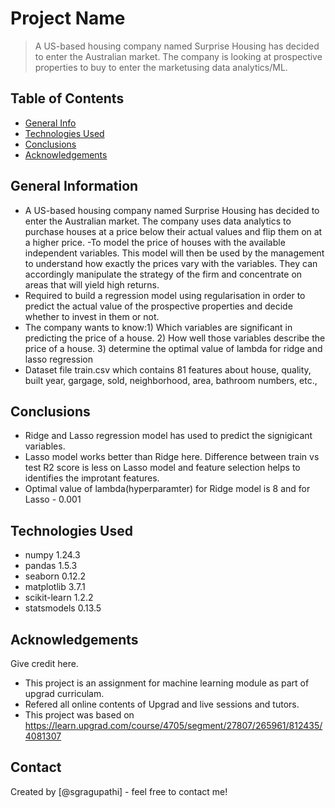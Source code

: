 # Project Name
> A US-based housing company named Surprise Housing has decided to enter the Australian market. The company is looking at prospective properties to buy to enter the marketusing data analytics/ML.


## Table of Contents
* [General Info](#general-information)
* [Technologies Used](#technologies-used)
* [Conclusions](#conclusions)
* [Acknowledgements](#acknowledgements)

<!-- You can include any other section that is pertinent to your problem -->

## General Information
- A US-based housing company named Surprise Housing has decided to enter the Australian market. The company uses data analytics to purchase houses at a price below their actual values and flip them on at a higher price. 
-To model the price of houses with the available independent variables. This model will then be used by the management to understand how exactly the prices vary with the variables. They can accordingly manipulate the strategy of the firm and concentrate on areas that will yield high returns.
- Required to build a regression model using regularisation in order to predict the actual value of the prospective properties and decide whether to invest in them or not.
- The company wants to know:1) Which variables are significant in predicting the price of a house. 2) How well those variables describe the price of a house. 3) determine the optimal value of lambda for ridge and lasso regression
- Dataset file train.csv which contains 81 features about house, quality, built year, gargage, sold, neighborhood, area, bathroom numbers, etc.,

<!-- You don't have to answer all the questions - just the ones relevant to your project. -->

## Conclusions
- Ridge and Lasso regression model has used to predict the signigicant variables.
- Lasso model works better than Ridge here. Difference between train vs test R2 score is less on Lasso model and feature selection helps to identifies the improtant features.
- Optimal value of lambda(hyperparamter) for Ridge model is 8 and for Lasso - 0.001


<!-- You don't have to answer all the questions - just the ones relevant to your project. -->


## Technologies Used
- numpy                         1.24.3
- pandas                        1.5.3
- seaborn                       0.12.2
- matplotlib                    3.7.1
- scikit-learn                  1.2.2
- statsmodels                   0.13.5

<!-- As the libraries versions keep on changing, it is recommended to mention the version of library used in this project -->

## Acknowledgements
Give credit here.
- This project is an assignment for machine learning module as part of upgrad curriculam.
- Refered all online contents of Upgrad and live sessions and tutors.
- This project was based on https://learn.upgrad.com/course/4705/segment/27807/265961/812435/4081307


## Contact
Created by [@sgragupathi] - feel free to contact me!


<!-- Optional -->
<!-- ## License -->
<!-- This project is open source and available under the [... License](). -->

<!-- You don't have to include all sections - just the one's relevant to your project -->